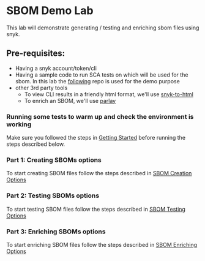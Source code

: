 # SBOM Demo Lab
This lab will demonstrate generating / testing and enriching sbom files using snyk.

## Pre-requisites:
- Having a snyk account/token/cli
- Having a sample code to run SCA tests on which will be used for the sbom. In this lab the [following](https://github.com/nirw-snyk/easybuggy) repo is used for the demo purpose
- other 3rd party tools
    - To view CLI results in a friendly html format, we'll use [snyk-to-html](https://docs.snyk.io/snyk-cli/scan-and-maintain-projects-using-the-cli/cli-tools/snyk-to-html)
    - To enrich an SBOM, we'll use [parlay]([https://github.com/devops-kung-fu/bomber](https://github.com/snyk/parlay))


### Running some tests to warm up and check the environment is working
Make sure you followed the steps in [Getting Started](https://github.com/nirw-snyk/sbom-demo/blob/main/Getting-Started.md) before running the steps described below.

### Part 1: Creating SBOMs options
To start creating SBOM files follow the steps described in [SBOM Creation Options](https://github.com/nirw-snyk/sbom-demo/blob/main/SBOM-Creation-Options.md) 

### Part 2: Testing SBOMs options
To start testing SBOM files follow the steps described in [SBOM Testing Options](https://github.com/nirw-snyk/sbom-demo/blob/main/SBOM-Testing-Options.md) 

### Part 3: Enriching SBOMs options
To start enriching SBOM files follow the steps described in [SBOM Enriching Options](https://github.com/nirw-snyk/sbom-demo/blob/main/SBOM-Enriching-Options.md) 
